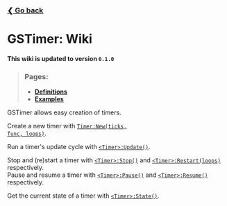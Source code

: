 ### [❮ Go back](../README.md)

# GSTimer: Wiki
[#tn]: #./defs.md#timernew
[dt#tu]: #./defs/timer.md#timerupdate
[dt#tr]: #./defs/timer.md#timerrestart
[dt#ts]: #./defs/timer.md#timerstop
[dt#tp]: #./defs/timer.md#timerpause
[dt#tr2]: #./defs/timer.md#timerresume
[dt#ts2]: #./defs/timer.md#timerstate

#### This wiki is updated to version `0.1.0`
> ### Pages:
> * [**Definitions**](./defs.md)
> * [**Examples**](./examples.md)

GSTimer allows easy creation of timers.

Create a new timer with [<code link ulink><cf>Timer:New</cf>(<ca>ticks</ca>, <ca aopt>func</ca>, <ca aopt>loops</ca>)</code>][#tn].

Run a timer's update cycle with [<code link ulink><cf><<cc>Timer</cc>>:Update</cf>()</code>][#tn].

Stop and (re)start a timer with [<code link ulink><cf><<cc>Timer</cc>>:Stop</cf>()</code>][dt#ts] and [<code link ulink><cf><<cc>Timer</cc>>:Restart</cf>(<ca aopt>loops</ca>)</code>][dt#tr] respectively.  
Pause and resume a timer with [<code link ulink><cf><<cc>Timer</cc>>:Pause</cf>()</code>][dt#tp] and [<code link ulink><cf><<cc>Timer</cc>>:Resume</cf>()</code>][dt#tr2] respectively.

Get the current state of a timer with [`<Timer>:State()`][dt#ts2].
